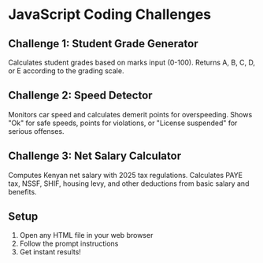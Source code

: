 # JavaScript Coding Challenges

## Challenge 1: Student Grade Generator

Calculates student grades based on marks input (0-100). Returns A, B, C, D, or E according to the grading scale.

## Challenge 2: Speed Detector

Monitors car speed and calculates demerit points for overspeeding. Shows "Ok" for safe speeds, points for violations, or "License suspended" for serious offenses.

## Challenge 3: Net Salary Calculator

Computes Kenyan net salary with 2025 tax regulations. Calculates PAYE tax, NSSF, SHIF, housing levy, and other deductions from basic salary and benefits.

## Setup

1. Open any HTML file in your web browser
2. Follow the prompt instructions
3. Get instant results!
